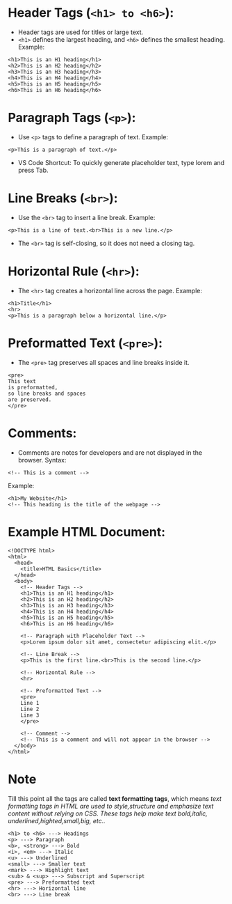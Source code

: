# Header Tags (`<h1> to <h6>`):
- Header tags are used for titles or large text.
- `<h1>` defines the largest heading, and `<h6>` defines the smallest heading.
Example:
```
<h1>This is an H1 heading</h1>
<h2>This is an H2 heading</h2>
<h3>This is an H3 heading</h3>
<h4>This is an H4 heading</h4>
<h5>This is an H5 heading</h5>
<h6>This is an H6 heading</h6>
```

# Paragraph Tags (`<p>`):
- Use `<p>` tags to define a paragraph of text.
Example:
```
<p>This is a paragraph of text.</p>
```
- VS Code Shortcut:
To quickly generate placeholder text, type lorem and press Tab.

# Line Breaks (`<br>`):
- Use the `<br>` tag to insert a line break.
Example:
```
<p>This is a line of text.<br>This is a new line.</p>
```
- The `<br>` tag is self-closing, so it does not need a closing tag.

# Horizontal Rule (`<hr>`):
- The `<hr>` tag creates a horizontal line across the page.
Example:
```
<h1>Title</h1>
<hr>
<p>This is a paragraph below a horizontal line.</p>
```

# Preformatted Text (`<pre>`):
- The `<pre>` tag preserves all spaces and line breaks inside it.
```
<pre>
This text
is preformatted,
so line breaks and spaces
are preserved.
</pre>
```

# Comments:
- Comments are notes for developers and are not displayed in the browser.
Syntax:
```
<!-- This is a comment -->
```
Example:
```
<h1>My Website</h1>
<!-- This heading is the title of the webpage -->
```

# Example HTML Document:

```
<!DOCTYPE html>
<html>
  <head>
    <title>HTML Basics</title>
  </head>
  <body>
    <!-- Header Tags -->
    <h1>This is an H1 heading</h1>
    <h2>This is an H2 heading</h2>
    <h3>This is an H3 heading</h3>
    <h4>This is an H4 heading</h4>
    <h5>This is an H5 heading</h5>
    <h6>This is an H6 heading</h6>

    <!-- Paragraph with Placeholder Text -->
    <p>Lorem ipsum dolor sit amet, consectetur adipiscing elit.</p>

    <!-- Line Break -->
    <p>This is the first line.<br>This is the second line.</p>

    <!-- Horizontal Rule -->
    <hr>

    <!-- Preformatted Text -->
    <pre>
    Line 1
    Line 2
    Line 3
    </pre>

    <!-- Comment -->
    <!-- This is a comment and will not appear in the browser -->
  </body>
</html>
```

# Note
Till this point all the tags are called **text formatting tags**, which means *text formatting tags in HTML are used to style,structure and emphasize text content without relying on CSS. These tags help make text bold,italic, underlined,highted,small,big, etc..*
```
<h1> to <h6> ---> Headings
<p> ---> Paragraph
<b>, <strong> ---> Bold
<i>, <em> ---> Italic
<u> ---> Underlined
<small> ---> Smaller text
<mark> ---> Highlight text
<sub> & <sup> ---> Subscript and Superscript
<pre> ---> Preformatted text
<hr> ---> Horizontal line
<br> ---> Line break
```
